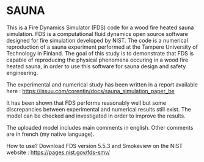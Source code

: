 # SAUNA

This is a Fire Dynamics Simulator (FDS) code for a wood fire heated sauna simulation.
FDS is a computational fluid dynamics open source software designed for fire simulation developed by NIST.
The code is a numerical reproduction of a sauna experiment performed at the Tampere University of Technology in Finland.
The goal of this study is to demonstrate that FDS is capable of reproducing the physical phenomena occuring in a wood fire
heated sauna, in order to use this software for sauna design and safety engineering.

The experimental and numerical study has been written in a report available here :
https://issuu.com/corentin/docs/sauna_simulation_paper_be

It has been shown that FDS performs reasonably well but some discrepancies between experimental and numerical results still exist.
The model can be checked and investigated in order to improve the results.

The uploaded model includes main comments in english. Other comments are in french (my native language).

How to use? 
Download FDS version 5.5.3 and Smokeview on the NIST website : https://pages.nist.gov/fds-smv/ 


